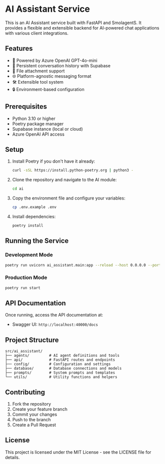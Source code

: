 # AI Assistant Service

This is an AI Assistant service built with FastAPI and SmolagentS. It provides a flexible and extensible backend for AI-powered chat applications with various client integrations.

## Features

- 🤖 Powered by Azure OpenAI GPT-4o-mini
- 🔄 Persistent conversation history with Supabase
- 📎 File attachment support
- 🌐 Platform-agnostic messaging format
- 🛠️ Extensible tool system
- 🔒 Environment-based configuration

## Prerequisites

- Python 3.10 or higher
- Poetry package manager
- Supabase instance (local or cloud)
- Azure OpenAI API access

## Setup

1. Install Poetry if you don't have it already:

   ```bash
   curl -sSL https://install.python-poetry.org | python3 -
   ```

2. Clone the repository and navigate to the AI module:

   ```bash
   cd ai
   ```

3. Copy the environment file and configure your variables:

   ```bash
   cp .env.example .env
   ```

4. Install dependencies:
   ```bash
   poetry install
   ```

## Running the Service

### Development Mode

```bash
poetry run uvicorn ai_assistant.main:app --reload --host 0.0.0.0 --port 40000
```

### Production Mode

```bash
poetry run start
```

## API Documentation

Once running, access the API documentation at:

- Swagger UI: `http://localhost:40000/docs`

## Project Structure

```
src/ai_assistant/
├── agents/         # AI agent definitions and tools
├── api/            # FastAPI routes and endpoints
├── config/         # Configuration and settings
├── database/       # Database connections and models
├── prompts/        # System prompts and templates
└── utils/          # Utility functions and helpers
```

## Contributing

1. Fork the repository
2. Create your feature branch
3. Commit your changes
4. Push to the branch
5. Create a Pull Request

## License

This project is licensed under the MIT License - see the LICENSE file for details.
